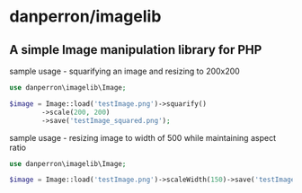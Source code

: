 # danperron/imagelib

## A simple Image manipulation library for PHP



sample usage - squarifying an image and resizing to 200x200

```php
use danperron\imagelib\Image;

$image = Image::load('testImage.png')->squarify()
        ->scale(200, 200)
        ->save('testImage_squared.png');
```


sample usage - resizing image to width of 500 while maintaining aspect ratio

```php
use danperron\imagelib\Image;

$image = Image::load('testImage.png')->scaleWidth(150)->save('testImage_thumb.png');
```